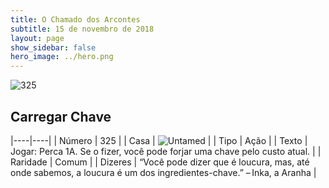 ```yaml
---
title: O Chamado dos Arcontes
subtitle: 15 de novembro de 2018
layout: page
show_sidebar: false
hero_image: ../hero.png
---
```


![325](https://cdn.keyforgegame.com/media/card_front/pt/341_325_66XVRV5PWMVG_pt.png)

## Carregar Chave

|----|----|
| Número | 325 |
| Casa | ![Untamed](https://archonarcana.com/images/thumb/b/bd/Untamed.png/22px-Untamed.png "Indomados") |
| Tipo | Ação |
| Texto | Jogar: Perca 1A. Se o fizer, você pode forjar uma chave pelo custo atual. |
| Raridade | Comum |
| Dizeres | “Você pode dizer que é loucura, mas, até onde sabemos, a loucura é um dos ingredientes-chave.” – Inka, a Aranha |
